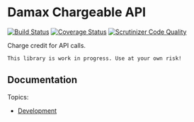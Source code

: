 # Damax Chargeable API

[![Build Status](https://travis-ci.org/lakiboy/damax-chargeable-api.svg?branch=master)](https://travis-ci.org/lakiboy/damax-chargeable-api) [![Coverage Status](https://coveralls.io/repos/lakiboy/damax-chargeable-api/badge.svg?branch=master&service=github)](https://coveralls.io/github/lakiboy/damax-chargeable-api?branch=master) [![Scrutinizer Code Quality](https://scrutinizer-ci.com/g/lakiboy/damax-chargeable-api/badges/quality-score.png?b=master)](https://scrutinizer-ci.com/g/lakiboy/damax-chargeable-api/?branch=master)

Charge credit for API calls.

```
This library is work in progress. Use at your own risk!
```

## Documentation

Topics:

- [Development](doc/development.md)
